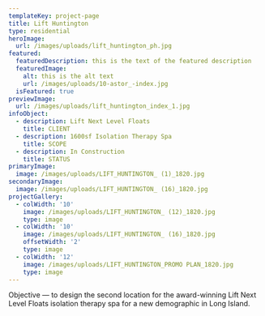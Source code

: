 ```yaml
---
templateKey: project-page
title: Lift Huntington
type: residential
heroImage:
  url: /images/uploads/lift_huntington_ph.jpg
featured:
  featuredDescription: this is the text of the featured description
  featuredImage:
    alt: this is the alt text
    url: /images/uploads/10-astor_-index.jpg
  isFeatured: true
previewImage:
  url: /images/uploads/lift_huntington_index_1.jpg
infoObject:
  - description: Lift Next Level Floats
    title: CLIENT
  - description: 1600sf Isolation Therapy Spa
    title: SCOPE
  - description: In Construction
    title: STATUS
primaryImage:
  image: /images/uploads/LIFT_HUNTINGTON_ (1)_1820.jpg
secondaryImage:
  image: /images/uploads/LIFT_HUNTINGTON_ (16)_1820.jpg
projectGallery:
  - colWidth: '10'
    image: /images/uploads/LIFT_HUNTINGTON_ (12)_1820.jpg
    type: image
  - colWidth: '10'
    image: /images/uploads/LIFT_HUNTINGTON_ (16)_1820.jpg
    offsetWidth: '2'
    type: image
  - colWidth: '12'
    image: /images/uploads/LIFT_HUNTINGTON_PROMO PLAN_1820.jpg
    type: image
---
```

Objective — to design the second location for the award-winning Lift Next Level Floats isolation therapy spa for a new demographic in Long Island.
